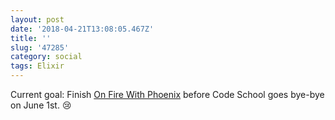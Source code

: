 ```yaml
---
layout: post
date: '2018-04-21T13:08:05.467Z'
title: ''
slug: '47285'
category: social
tags: Elixir
---
```

Current goal: Finish [On Fire With Phoenix](https://www.codeschool.com/courses/on-fire-with-phoenix) before Code School goes bye-bye on June 1st. 😢
